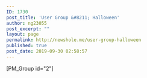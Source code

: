 ```yaml
---
ID: 1730
post_title: 'User Group &#8211; Halloween'
author: ng23055
post_excerpt: ""
layout: page
permalink: http://newshole.me/user-group-halloween
published: true
post_date: 2019-09-30 02:58:57
---
```

[PM_Group id="2"]
